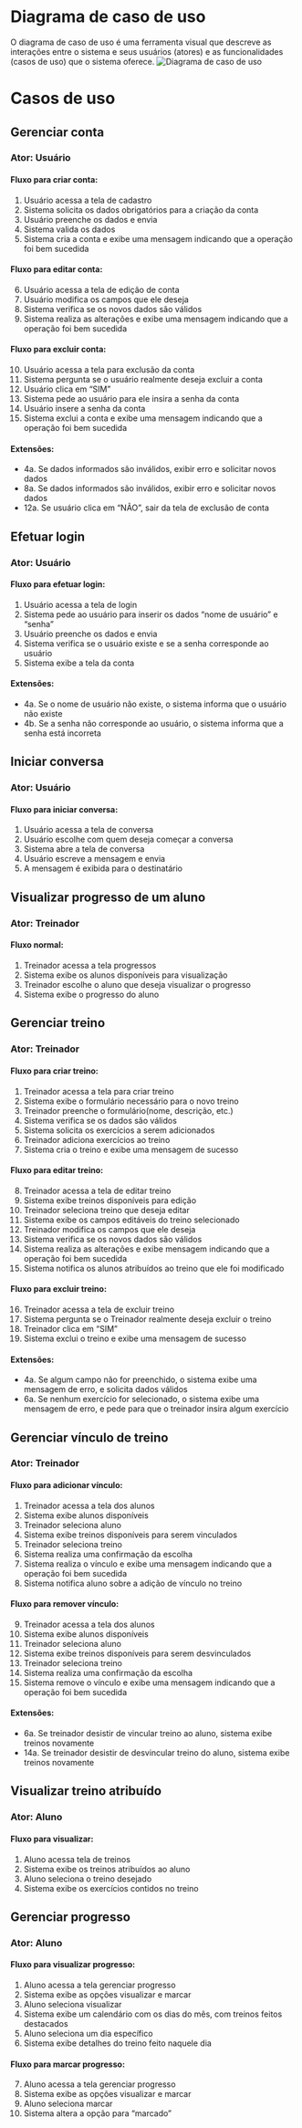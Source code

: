# Diagrama de caso de uso
O diagrama de caso de uso é uma ferramenta visual que descreve as interações entre o sistema e seus usuários (atores) e as funcionalidades (casos de uso) que o sistema oferece.
![Diagrama de caso de uso](./diagrama_de_caso_de_uso.jpg)

# Casos de uso

## Gerenciar conta
### Ator: Usuário
#### Fluxo para criar conta:
1. Usuário acessa a tela de cadastro
2. Sistema solicita os dados obrigatórios para a criação da conta
3. Usuário preenche os dados e envia
4. Sistema valida os dados
5. Sistema cria a conta e exibe uma mensagem indicando que a operação foi bem sucedida
#### Fluxo para editar conta:
6. Usuário acessa a tela de edição de conta
7. Usuário modifica os campos que ele deseja
8. Sistema verifica se os novos dados são válidos
9. Sistema realiza as alterações e exibe uma mensagem indicando que a operação foi bem sucedida
#### Fluxo para excluir conta:
10. Usuário acessa a tela para exclusão da conta
11. Sistema pergunta se o usuário realmente deseja excluir a conta
12. Usuário clica em “SIM”
13. Sistema pede ao usuário para ele insira a senha da conta
14. Usuário insere a senha da conta
15. Sistema exclui a conta e exibe uma mensagem indicando que a operação foi bem sucedida
#### Extensões: 
- 4a. Se dados informados são inválidos, exibir erro e solicitar novos dados
- 8a. Se dados informados são inválidos, exibir erro e solicitar novos dados
- 12a. Se usuário clica em “NÃO”, sair da tela de exclusão de conta

## Efetuar login
### Ator: Usuário
#### Fluxo para efetuar login:
1. Usuário acessa a tela de login
2. Sistema pede ao usuário para inserir os dados “nome de usuário” e “senha”
3. Usuário preenche os dados e envia
4. Sistema verifica se o usuário existe e se a senha corresponde ao usuário
5. Sistema exibe a tela da conta
#### Extensões:
- 4a. Se o nome de usuário não existe, o sistema informa que o usuário não existe
- 4b. Se a senha não corresponde ao usuário, o sistema informa que a senha está incorreta

## Iniciar conversa
### Ator: Usuário
#### Fluxo para iniciar conversa:
1. Usuário acessa a tela de conversa
2. Usuário escolhe com quem deseja começar a conversa
3. Sistema abre a tela de conversa
4. Usuário escreve a mensagem e envia
5. A mensagem é exibida para o destinatário

## Visualizar progresso de um aluno
### Ator: Treinador
#### Fluxo normal:
1. Treinador acessa a tela progressos
2. Sistema exibe os alunos disponíveis para visualização
3. Treinador escolhe o aluno que deseja visualizar o progresso
4. Sistema exibe o progresso do aluno

## Gerenciar treino
### Ator: Treinador
#### Fluxo para criar treino:
1. Treinador acessa a tela para criar treino
2. Sistema exibe o formulário necessário para o novo treino
3. Treinador preenche o formulário(nome, descrição, etc.)
4. Sistema verifica se os dados são válidos
5. Sistema solicita os exercícios a serem adicionados
6. Treinador adiciona exercícios ao treino
7. Sistema cria o treino e exibe uma mensagem de sucesso
#### Fluxo para editar treino:
8. Treinador acessa a tela de editar treino
9. Sistema exibe treinos disponíveis para edição
10. Treinador seleciona treino que deseja editar
11. Sistema exibe os campos editáveis do treino selecionado
12. Treinador modifica os campos que ele deseja
13. Sistema verifica se os novos dados são válidos
14. Sistema realiza as alterações e exibe mensagem indicando que a operação foi bem sucedida
15. Sistema notifica os alunos atribuídos ao treino que ele foi modificado
#### Fluxo para excluir treino:
16. Treinador acessa a tela de excluir treino
17. Sistema pergunta se o Treinador realmente deseja excluir o treino
18. Treinador clica em “SIM”
19. Sistema exclui o treino e exibe uma mensagem de sucesso
#### Extensões:
- 4a. Se algum campo não for preenchido, o sistema exibe uma mensagem de erro, e solicita dados válidos
- 6a. Se nenhum exercício for selecionado, o sistema exibe uma mensagem de erro, e pede para que o treinador insira algum exercício

## Gerenciar vínculo de treino
### Ator: Treinador
#### Fluxo para adicionar vínculo:
1. Treinador acessa a tela dos alunos
2. Sistema exibe alunos disponíveis 
3. Treinador seleciona aluno
4. Sistema exibe treinos disponíveis para serem vinculados
5. Treinador seleciona treino
6. Sistema realiza uma confirmação da escolha
7. Sistema realiza o vínculo e exibe uma mensagem indicando que a operação foi bem sucedida
8. Sistema notifica aluno sobre a adição de vínculo no treino
#### Fluxo para remover vínculo:
9. Treinador acessa a tela dos alunos
10. Sistema exibe alunos disponíveis
11. Treinador seleciona aluno
12. Sistema exibe treinos disponíveis para serem desvinculados
13. Treinador seleciona treino
14. Sistema realiza uma confirmação da escolha
15. Sistema remove o vínculo e exibe uma mensagem indicando que a operação foi bem sucedida
#### Extensões: 
- 6a. Se treinador desistir de vincular treino ao aluno, sistema exibe treinos novamente
- 14a. Se treinador desistir de desvincular treino do aluno, sistema exibe treinos novamente

## Visualizar treino atribuído
### Ator: Aluno
#### Fluxo para visualizar:
1. Aluno acessa tela de treinos
2. Sistema exibe os treinos atribuídos ao aluno
3. Aluno seleciona o treino desejado
4. Sistema exibe os exercícios contidos no treino

## Gerenciar progresso
### Ator: Aluno
#### Fluxo para visualizar progresso:
1. Aluno acessa a tela gerenciar progresso
2. Sistema exibe as opções visualizar e marcar
3. Aluno seleciona visualizar
4. Sistema exibe um calendário com os dias do mês, com treinos feitos destacados
5. Aluno seleciona um dia específico
6. Sistema exibe detalhes do treino feito naquele dia
#### Fluxo para marcar progresso:
7. Aluno acessa a tela gerenciar progresso
8. Sistema exibe as opções visualizar e marcar
9. Aluno seleciona marcar
10. Sistema altera a opção para “marcado”
